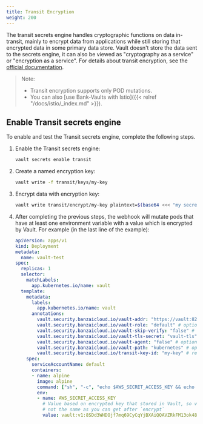 ```yaml
---
title: Transit Encryption
weight: 200
---
```


The transit secrets engine handles cryptographic functions on data in-transit, mainly to encrypt data from applications while still storing that encrypted data in some primary data store. Vault doesn't store the data sent to the secrets engine, it can also be viewed as "cryptography as a service" or "encryption as a service". For details about transit encryption, see the [official documentation](https://developer.hashicorp.com/vault/docs/secrets/transit).

> Note:
>
> - Transit encryption supports only POD mutations.
> - You can also [use Bank-Vaults with Istio]({{< relref "/docs/istio/_index.md" >}}).

## Enable Transit secrets engine

To enable and test the Transit secrets engine, complete the following steps.

1. Enable the Transit secrets engine:

    ```bash
    vault secrets enable transit
    ```

1. Create a named encryption key:

    ```bash
    vault write -f transit/keys/my-key
    ```

1. Encrypt data with encryption key:

    ```bash
    vault write transit/encrypt/my-key plaintext=$(base64 <<< "my secret data")
    ```

1. After completing the previous steps, the webhook will mutate pods that have at least one environment variable with a value which is encrypted by Vault. For example (in the last line of the example):

    ```yaml
    apiVersion: apps/v1
    kind: Deployment
    metadata:
      name: vault-test
    spec:
      replicas: 1
      selector:
        matchLabels:
          app.kubernetes.io/name: vault
      template:
        metadata:
          labels:
            app.kubernetes.io/name: vault
          annotations:
            vault.security.banzaicloud.io/vault-addr: "https://vault:8200" # optional, the address of the Vault service, default values is https://vault:8200
            vault.security.banzaicloud.io/vault-role: "default" # optional, the default value is the name of the ServiceAccount the Pod runs in, in case of Secrets and ConfigMaps it is "default"
            vault.security.banzaicloud.io/vault-skip-verify: "false" # optional, skip TLS verification of the Vault server certificate
            vault.security.banzaicloud.io/vault-tls-secret: "vault-tls" # optinal, the name of the Secret where the Vault CA cert is, if not defined it is not mounted
            vault.security.banzaicloud.io/vault-agent: "false" # optional, if true, a Vault Agent will be started to do Vault authentication, by default not needed and vault-env will do Kubernetes Service Account based Vault authentication
            vault.security.banzaicloud.io/vault-path: "kubernetes" # optional, the Kubernetes Auth mount path in Vault the default value is "kubernetes"
            vault.security.banzaicloud.io/transit-key-id: "my-key" # required if encrypted data was found; transit key id that created before
        spec:
          serviceAccountName: default
          containers:
          - name: alpine
            image: alpine
            command: ["sh", "-c", "echo $AWS_SECRET_ACCESS_KEY && echo going to sleep... && sleep 10000"]
            env:
            - name: AWS_SECRET_ACCESS_KEY
              # Value based on encrypted key that stored in Vault, so value from this example
              # not the same as you can get after `encrypt`
              value: vault:v1:8SDd3WHDOjf7mq69CyCqYjBXAiQQAVZRkFM13ok481zoCmHnSeDX9vyf7w==
    ```
